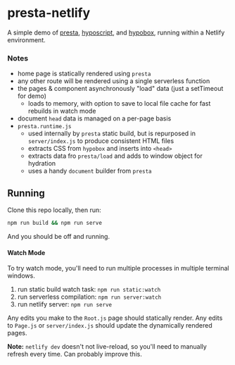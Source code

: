 # presta-netlify

A simple demo of [presta](https://github.com/sure-thing/presta),
[hyposcript](https://github.com/sure-thing/hyposcript), and
[hypobox](https://github.com/sure-thing/hypobox), running within a Netlify
environment.

### Notes
- home page is statically rendered using `presta`
- any other route will be rendered using a single serverless function
- the pages & component asynchronously "load" data (just a setTimeout for demo)
    - loads to memory, with option to save to local file cache for fast rebuilds
        in watch mode
- document `head` data is managed on a per-page basis
- `presta.runtime.js`
    - used internally by `presta` static build, but is
      repurposed in `server/index.js` to produce consistent HTML files
    - extracts CSS from `hypobox` and inserts into `<head>`
    - extracts data fro `presta/load` and adds to window object for hydration
    - uses a handy `document` builder from `presta`

## Running

Clone this repo locally, then run:

```bash
npm run build && npm run serve
```

And you should be off and running.

#### Watch Mode

To try watch mode, you'll need to run multiple processes in multiple terminal
windows.

1. run static build watch task: `npm run static:watch`
2. run serverless compilation: `npm run server:watch`
3. run netlify server: `npm run serve`

Any edits you make to the `Root.js` page should statically render. Any edits to
`Page.js` or `server/index.js` should update the dynamically rendered pages.

**Note:** `netlify dev` doesn't not live-reload, so you'll need to manually
refresh every time. Can probably improve this.
